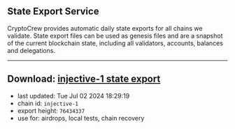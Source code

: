 ## State Export Service
CryptoCrew provides automatic daily state exports for all chains we validate. State export files can be used as genesis files and are a snapshot of the current blockchain state, including all validators, accounts, balances and delegations.

---
**Download: [injective-1 state export](https://dl-eu2.ccvalidators.com/SERVICE/injective/injective-1_export_76434337.json)**
---

- last updated: Tue Jul 02 2024 18:29:19
- chain id: `injective-1`
- export height: `76434337`
- use for: airdrops, local tests, chain recovery
